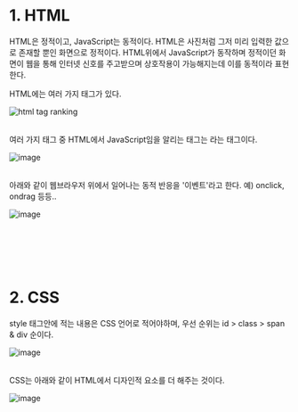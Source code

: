 <h1>1. HTML</h1>

HTML은 정적이고, JavaScript는 동적이다.
HTML은 사진처럼 그저 미리 입력한 값으로 존재할 뿐인 화면으로 정적이다.
HTML위에서 JavaScript가 동작하며 정적이던 화면이 웹을 통해 인터넷 신호를 주고받으며 상호작용이 가능해지는데 이를 동적이라 표현한다.


HTML에는 여러 가지 태그가 있다.

![html tag ranking](https://user-images.githubusercontent.com/92592211/147853288-b16e1bdf-ca3e-4a89-b700-8ee698544e2c.png)<br><br>

  
여러 가지 태그 중 HTML에서 JavaScript임을 알리는 태그는 <script></script>라는 태그이다.

![image](https://user-images.githubusercontent.com/92592211/147853152-206ed49a-6edf-4b09-8458-5bdc4df585e0.png)<br><br>


아래와 같이 웹브라우저 위에서 일어나는 동적 반응을 '이벤트'라고 한다.
예) onclick, ondrag 등등..

![image](https://user-images.githubusercontent.com/92592211/147854400-7272a392-c575-48dc-b634-f885f6ade042.png)<br><br><br><br><br><br>




  
<h1>2. CSS</h1>

style 태그안에 적는 내용은 CSS 언어로 적어야하며, 우선 순위는 id > class > span & div 순이다.

![image](https://user-images.githubusercontent.com/92592211/147854809-0eab59cf-49fa-4fb9-a983-c599f4ced26b.png)<br><br>

CSS는 아래와 같이 HTML에서 디자인적 요소를 더 해주는 것이다.

![image](https://user-images.githubusercontent.com/92592211/147854549-caf514bb-531f-444d-bc69-f5f3ad324c63.png)<br><br>
